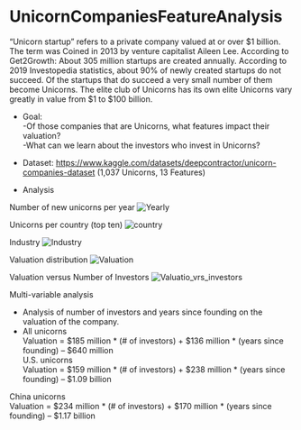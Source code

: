 # UnicornCompaniesFeatureAnalysis

“Unicorn startup” refers to a private company valued at or over $1 billion. The term was Coined in 2013 by venture capitalist Aileen Lee.
According to Get2Growth: About 305 million startups are created annually. According to 2019 Investopedia statistics, about 90% of newly created startups do not succeed. Of the startups that do succeed a very small number of them become Unicorns. The elite club of Unicorns has its own elite Unicorns vary greatly in value from $1 to $100 billion.


- Goal:<br/>
-Of those companies that are Unicorns, what features impact their valuation?<br/>
-What can we learn about the investors who invest in Unicorns?<br/>


- Dataset: https://www.kaggle.com/datasets/deepcontractor/unicorn-companies-dataset (1,037 Unicorns, 13 Features)


- Analysis

Number of new unicorns per year
![Yearly](https://user-images.githubusercontent.com/71456314/167501906-339a6cb3-632e-4739-9611-ea06b1d9d072.jpg)


Unicorns per country (top ten)
![country](https://user-images.githubusercontent.com/71456314/167502123-cd58d197-2755-4621-80e4-b60a53ca7fb3.jpg)


Industry
![Industry](https://user-images.githubusercontent.com/71456314/167502169-c2e5d294-05ba-41bd-9d83-6b70a0c544b3.jpg)

Valuation distribution
![Valuation](https://user-images.githubusercontent.com/71456314/167502244-ac456b7e-80dc-4837-806f-ee264c250850.jpg)

Valuation versus Number of Investors
![Valuatio_vrs_investors](https://user-images.githubusercontent.com/71456314/167502300-e498e013-8d3b-4816-a708-91fad16afa00.jpg)


Multi-variable analysis<br/>
- Analysis of number of investors and years since founding on the valuation of the company.<br/>
- All unicorns<br/>
Valuation = $185 million * (# of investors) + $136 million * (years since founding) – $640 million<br/>
U.S. unicorns<br/>
Valuation = $159 million * (# of investors) + $238 million * (years since founding) – $1.09 billion<br/>

China unicorns<br/>
Valuation = $234 million * (# of investors) + $170 million * (years since founding) – $1.17 billion<br/>




